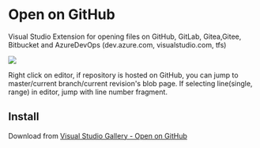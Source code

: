Open on GitHub
===
Visual Studio Extension for opening files on GitHub, GitLab, Gitea,Gitee, Bitbucket and AzureDevOps (dev.azure.com, visualstudio.com, tfs)

![](screenshot.jpg)

Right click on editor, if repository is hosted on GitHub, you can jump to master/current branch/current revision's blob page. If selecting line(single, range) in editor, jump with line number fragment.

Install
---
Download from [Visual Studio Gallery - Open on GitHub](https://marketplace.visualstudio.com/items?itemName=neuecc.OpenonGitHub)